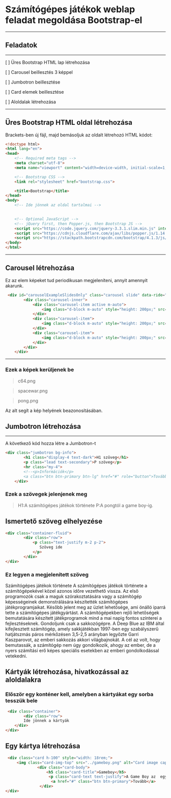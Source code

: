 # Számítógépes játékok weblap feladat megoldása Bootstrap-el

----

## Feladatok
----

[ ] Üres Bootstrap HTML lap létrehozása

[ ] Carousel beillesztés 3 képpel

[ ] Jumbotron beillesztése

[ ] Card elemek beillesztése

[ ] Aloldalak létrehozása

----

## Üres Bootstrap HTML oldal létrehozása

Brackets-ben új fájl, majd bemásoljuk az oldalt létrehozó HTML kódot:

```html
<!doctype html>
<html lang="en">
<head>
    <!-- Required meta tags -->
    <meta charset="utf-8">
    <meta name="viewport" content="width=device-width, initial-scale=1, shrink-to-fit=no">

    <!-- Bootstrap CSS -->
    <link rel="stylesheet" href="bootstrap.css">

    <title>Bootstrap</title>
</head>
<body>
    <!-- Ide jönnek az oldal tartalmai -->
   

    <!-- Optional JavaScript -->
    <!-- jQuery first, then Popper.js, then Bootstrap JS -->
    <script src="https://code.jquery.com/jquery-3.3.1.slim.min.js" integrity="sha384-q8i/X+965DzO0rT7abK41JStQIAqVgRVzpbzo5smXKp4YfRvH+8abtTE1Pi6jizo" crossorigin="anonymous"></script>
    <script src="https://cdnjs.cloudflare.com/ajax/libs/popper.js/1.14.3/umd/popper.min.js" integrity="sha384-ZMP7rVo3mIykV+2+9J3UJ46jBk0WLaUAdn689aCwoqbBJiSnjAK/l8WvCWPIPm49" crossorigin="anonymous"></script>
    <script src="https://stackpath.bootstrapcdn.com/bootstrap/4.1.3/js/bootstrap.min.js" integrity="sha384-ChfqqxuZUCnJSK3+MXmPNIyE6ZbWh2IMqE241rYiqJxyMiZ6OW/JmZQ5stwEULTy" crossorigin="anonymous"></script>
</body>
</html>

```

----

## Carousel létrehozása

Ez az elem képeket tud periodikusan megjeleníteni, annyit amennyit akarunk.

```html
 <div id="carouselExampleSlidesOnly" class="carousel slide" data-ride="carousel">
        <div class="carousel-inner">
            <div class="carousel-item active m-auto">
                <img class="d-block m-auto" style="height: 200px;" src="../" alt="C64">
            </div>
            <div class="carousel-item">
                <img class="d-block m-auto" style="height: 200px;" src="../" alt="Spacewar">
            </div>
            <div class="carousel-item">
                <img class="d-block m-auto" style="height: 200px;" src="../pong.png" alt="Pong">
            </div>
        </div>
    </div>
```
----

### Ezek a képek kerüljenek be

>c64.png

>spacewar.png

>pong.png

Az alt segít a kép helyének beazonosításában.

## Jumbotron létrehozása

---

A következő kód hozza létre a Jumbotron-t

```html
<div class="jumbotron bg-info">
        <h1 class="display-4 text-dark">H1 szöveg</h1>
        <p class="lead text-secondary">P szöveg</p>
        <hr class="my-4">
        <!--<p>Információk</p>
        <a class="btn btn-primary btn-lg" href="#" role="button">Továbbiak</a>-->
    </div>

```
### Ezek a szövegek jelenjenek meg

>H1:A számítógépes játékok története
>P:A pongtól a game boy-ig.


## Ismertető szöveg elhelyezése

```html
<div class="container-fluid">
        <div class="row">
            <p class="text-justify m-2 p-2">
               Szöveg ide
            </p>
        </div>
</div>
```

### Ez legyen a megjelenített szöveg

Számítógépes játékok története
A számítógépes játékok története a számítógépekével közel azonos időre vezethető vissza. Az első programozók csak a maguk szórakoztatására vagy a számítógép képességeinek demonstrálására készítették számítógépes játékprogramjaikat. Később jelent meg az üzlet lehetősége, ami önálló iparrá tette a számítógépes játékgyártást. A számítógépekben rejlő lehetőségek bemutatására készített játékprogramok mind a mai napig fontos színterei a fejlesztéseknek. Gondoljunk csak a sakkozógépre. A Deep Blue az IBM által kifejlesztett számítógép, amely sakkjátékban 1997-ben egy szabályszerű hatjátszmás páros mérkőzésen 3,5-2,5 arányban legyőzte Garri Kaszparovot, az emberi sakkozás akkori világbajnokát. A cél az volt, hogy bemutassák, a számítógép nem úgy gondolkozik, ahogy az ember, de a nyers számítási erő képes speciális esetekben az emberi gondolkodással vetekedni.


## Kártyák létrehozása, hivatkozással az aloldalakra

### Először egy konténer kell, amelyben a kártyákat egy sorba tesszük bele

```html
 <div class="container">
        <div class="row">
		Ide jönnek a kártyák
	</div>
</div>

```
## Egy kártya létrehozása

```html
 <div class="card h-100" style="width: 18rem;">
     <img class="card-img-top" src="../gameboy.png" alt="Card image cap">
              <div class="card-body">
                  <h5 class="card-title">Gameboy</h5>
                   <p class="card-text text-justify">A Game Boy az 	egyik első, sikeres, nagy példányszámban eladott játékkonzol. A japán Nintendo cég által tervezett és gyártott 8-bites kézi 	játékkonzol egyik nagy előnye a cserélhető játékkártya volt.</p>
                    <a href="#" class="btn btn-primary">Tovább</a>
               </div>
</div>
```

